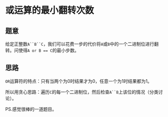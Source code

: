 # 或运算的最小翻转次数

## 题意

给定正整数`A``B``C`，我们可以花费一步的代价将`A`或`B`中的一个二进制位进行翻转。问使得`A or B == C`的最小步数。

## 思路

`OR`运算符的特点：只有当两个为0时结果才为0，任意一个为1时结果都为1。

所以用贪心思路：遍历`C`的每一个二进制位，然后检查`A``B`上该位的情况（分类讨论）。

PS.感觉很棒的一道题目。

